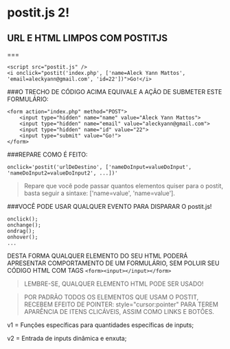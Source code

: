 # postit.js 2!


## URL E HTML LIMPOS COM POSTITJS
===


```
<script src="postit.js" />
<i onclick="postit('index.php', ['name=Aleck Yann Mattos', 'email=aleckyann@gmail.com', 'id=22'])">Go!</i>
```

###O TRECHO DE CÓDIGO ACIMA EQUIVALE A AÇÃO DE SUBMETER ESTE FORMULÁRIO:
```
<form action="index.php" method="POST">
    <input type="hidden" name="name" value="Aleck Yann Mattos">
    <input type="hidden" name="email" value="aleckyann@gmail.com">
    <input type="hidden" name="id" value="22">
    <input type="submit" value="Go!">
</form>
```

###REPARE COMO É FEITO:
```
onclick='postit('urlDeDestino', ['nameDoInput=valueDoInput', 'nameDoInput2=valueDoInput2', ...])'
```
> Repare que você pode passar quantos elementos quiser para o postit, basta seguir a sintaxe: ['name=value', 'name=value'].


###VOCÊ PODE USAR QUALQUER EVENTO PARA DISPARAR O postit.js!
 ```
onclick();
onchange();
ondrag();
onhover();
...
 ```

DESTA FORMA QUALQUER ELEMENTO DO SEU HTML PODERÁ APRESENTAR COMPORTAMENTO DE UM FORMULÁRIO, SEM POLUIR SEU CÓDIGO HTML COM TAGS ```<form><input></input></form>```

>LEMBRE-SE, QUALQUER ELEMENTO HTML PODE SER USADO!


>POR PADRÃO TODOS OS ELEMENTOS QUE USAM O POSTIT, RECEBEM EFEITO DE POINTER: style="cursor:pointer" PARA TEREM APARÊNCIA DE ITENS CLICÁVEIS, ASSIM COMO LINKS E BOTÕES.



v1 = Funções específicas para quantidades específicas de inputs;

v2 = Entrada de inputs dinâmica e enxuta;